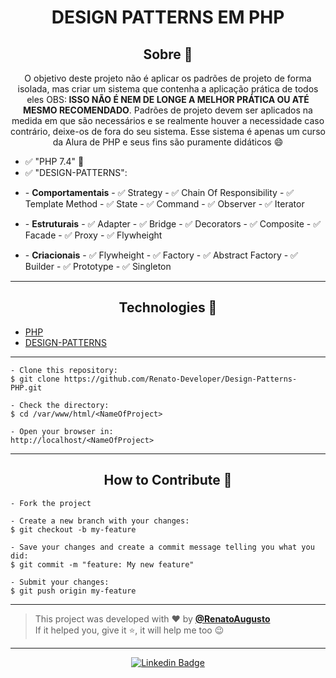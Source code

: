 <h1 align="center">DESIGN PATTERNS EM PHP</h1>

<h2 align="center">Sobre 📖</h2>

   <p align="center">
      O objetivo deste projeto não é aplicar os padrões de projeto de forma
isolada, mas criar um sistema que contenha a aplicação prática de todos eles OBS:<strong>
ISSO NÃO É NEM DE LONGE A MELHOR PRÁTICA OU ATÉ MESMO RECOMENDADO</strong>. Padrões de projeto
devem ser aplicados na medida em que são necessários e se realmente houver a necessidade
caso contrário, deixe-os de fora do seu sistema. Esse sistema é apenas um curso da Alura de PHP
e seus fins são puramente didáticos 😄
   </p>

- ✅ "PHP 7.4" 💪
- ✅ "DESIGN-PATTERNS":
- <p></p>
    - <strong>Comportamentais</strong>
    - ✅ Strategy
    - ✅ Chain Of Responsibility
    - ✅ Template Method
    - ✅ State
    - ✅ Command
    - ✅ Observer
    - ✅ Iterator
- <p></p>
    - <strong>Estruturais</strong>
    - ✅ Adapter
    - ✅ Bridge
    - ✅ Decorators
    - ✅ Composite
    - ✅ Facade
    - ✅ Proxy
    - ✅ Flywheight
- <p></p>
    - <strong>Criacionais</strong>
    - ✅ Flywheight
    - ✅ Factory
    - ✅ Abstract Factory
    - ✅ Builder
    - ✅ Prototype
    - ✅ Singleton

---

<h2 align="center">Technologies 🚀</h2>

- [PHP](https://www.php.net/)
- [DESIGN-PATTERNS](https://refactoring.guru/)

---

   ```
   - Clone this repository:
   $ git clone https://github.com/Renato-Developer/Design-Patterns-PHP.git

   - Check the directory:
   $ cd /var/www/html/<NameOfProject>

   - Open your browser in:
   http://localhost/<NameOfProject>
   ```

---

<h2 align="center">How to Contribute 💪</h2>

   ```
   - Fork the project 

   - Create a new branch with your changes:
   $ git checkout -b my-feature

   - Save your changes and create a commit message telling you what you did:
   $ git commit -m "feature: My new feature"

   - Submit your changes:
   $ git push origin my-feature
   ```

---

>This project was developed with ❤️ by **[@RenatoAugusto](https://www.linkedin.com/in/renato-augusto-php/)**<br>
If it helped you, give it ⭐, it will help me too 😉

---

   <div align="center">

[![Linkedin Badge](https://img.shields.io/badge/-Renato%20Augusto-292929?style=flat-square&logo=Linkedin&logoColor=white&link=https://www.linkedin.com/in/renato-augusto-php/)](https://www.linkedin.com/in/renato-augusto-php/)

   </div>




